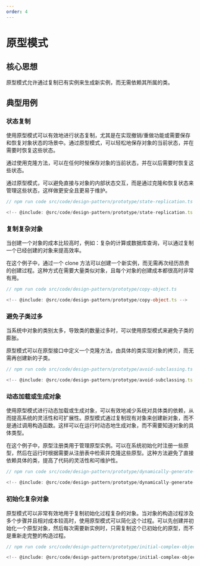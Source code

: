 ```yaml
---
order: 4
---
```

# 原型模式

## 核心思想

原型模式允许通过复制已有实例来生成新实例，而无需依赖其所属的类。

## 典型用例


### 状态复制

使用原型模式可以有效地进行状态复制，尤其是在实现撤销/重做功能或需要保存和恢复对象状态的场景中。通过原型模式，可以轻松地保存对象的当前状态，并在需要时恢复这些状态。

通过使用克隆方法，可以在任何时候保存对象的当前状态，并在以后需要时恢复这些状态。

通过原型模式，可以避免直接与对象的内部状态交互，而是通过克隆和恢复状态来管理这些状态，这样做更安全且更易于维护。

```ts
// npm run code src/code/design-pattern/prototype/state-replication.ts

<!-- @include: @src/code/design-pattern/prototype/state-replication.ts -->
```

### 复制复杂对象

当创建一个对象的成本比较高时，例如：复杂的计算或数据库查询，可以通过复制一个已经创建的对象来提高效率。

在这个例子中，通过一个 clone 方法可以创建一个新实例，而无需再次经历昂贵的创建过程。这种方式在需要大量类似对象，且每个对象的创建成本都很高时非常有用。

```ts
// npm run code src/code/design-pattern/prototype/copy-object.ts

<!-- @include: @src/code/design-pattern/prototype/copy-object.ts -->
```

### 避免子类过多

当系统中对象的类别太多，导致类的数量过多时，可以使用原型模式来避免子类的膨胀。 

原型模式可以在原型接口中定义一个克隆方法，由具体的类实现对象的拷贝，而无需再创建新的子类。

```ts
// npm run code src/code/design-pattern/prototype/avoid-subclassing.ts

<!-- @include: @src/code/design-pattern/prototype/avoid-subclassing.ts -->
```

### 动态加载或生成对象

使用原型模式进行动态加载或生成对象，可以有效地减少系统对具体类的依赖，从而提高系统的灵活性和可扩展性。原型模式通过复制现有对象来创建新对象，而不是通过调用构造函数。这样可以在运行时动态地生成对象，而不需要知道对象的具体类型。

在这个例子中，原型注册类用于管理原型实例。可以在系统初始化时注册一些原型，然后在运行时根据需要从注册表中检索并克隆这些原型。这种方法避免了直接依赖具体的类，提高了代码的灵活性和可维护性。

```ts
// npm run code src/code/design-pattern/prototype/dynamically-generate-objects.ts

<!-- @include: @src/code/design-pattern/prototype/dynamically-generate-objects.ts -->
```

### 初始化复杂对象

原型模式可以非常有效地用于复制初始化过程复杂的对象。当对象的构造过程涉及多个步骤并且相对成本较高时，使用原型模式可以简化这个过程。可以先创建并初始化一个原型对象，然后每次需要新实例时，只需复制这个已初始化的原型，而不是重新走完整的构造过程。

```ts
// npm run code src/code/design-pattern/prototype/initial-complex-objects.ts

<!-- @include: @src/code/design-pattern/prototype/initial-complex-objects.ts -->
```